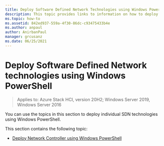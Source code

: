 ```yaml
---
title: Deploy Software Defined Network Technologies using Windows PowerShell
description: This topic provides links to information on how to deploy individual SDN technologies using Windows PowerShell.
ms.topic: how-to
ms.assetid: 842ed937-559a-4f30-86dc-c93475433b4e
ms.author: anpaul
author: AnirbanPaul
manager: grcusanz
ms.date: 06/25/2021
---
```

# Deploy Software Defined Network technologies using Windows PowerShell

>Applies to: Azure Stack HCI, version 20H2; Windows Server 2019, Windows Server 2016

You can use the topics in this section to deploy individual SDN technologies using Windows PowerShell.

This section contains the following topic:
- [Deploy Network Controller using Windows PowerShell](Deploy-Network-Controller-using-Windows-PowerShell.md)
